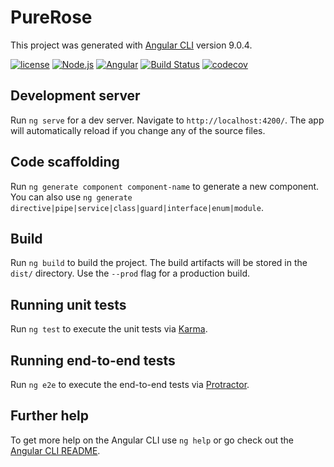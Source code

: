 # PureRose

This project was generated with [Angular CLI](https://github.com/angular/angular-cli) version 9.0.4.

[![license](https://img.shields.io/github/license/qiufengyu/pure-rose.svg)](https://github.com/qiufengyu/pure-rose/blob/master/LICENSE)
[![Node.js](https://img.shields.io/badge/node->=12.16.1-green?style=flat&logo=node%2Ejs)](https://nodejs.org)
[![Angular](https://img.shields.io/badge/Angular->=9.0.0-green?style=flat&logo=angular)](https://nodejs.org)
[![Build Status](https://img.shields.io/travis/qiufengyu/pure-rose/master?style=flat&logo=travis%20ci)](https://travis-ci.com/qiufengyu/pure-rose)
[![codecov](https://codecov.io/gh/qiufengyu/pure-rose/branch/master/graph/badge.svg)](https://codecov.io/gh/qiufengyu/pure-rose)

## Development server

Run `ng serve` for a dev server. Navigate to `http://localhost:4200/`. The app will automatically reload if you change any of the source files.

## Code scaffolding

Run `ng generate component component-name` to generate a new component. You can also use `ng generate directive|pipe|service|class|guard|interface|enum|module`.

## Build

Run `ng build` to build the project. The build artifacts will be stored in the `dist/` directory. Use the `--prod` flag for a production build.

## Running unit tests

Run `ng test` to execute the unit tests via [Karma](https://karma-runner.github.io).

## Running end-to-end tests

Run `ng e2e` to execute the end-to-end tests via [Protractor](http://www.protractortest.org/).

## Further help

To get more help on the Angular CLI use `ng help` or go check out the [Angular CLI README](https://github.com/angular/angular-cli/blob/master/README.md).
